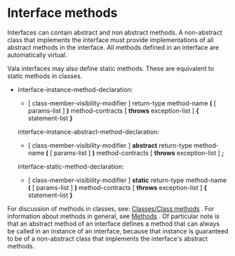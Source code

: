 <div id="interface-methods" class="section level1">

Interface methods
=================

Interfaces can contain abstract and non abstract methods. A non-abstract
class that implements the interface must provide implementations of all
abstract methods in the interface. All methods defined in an interface
are automatically virtual.

Vala interfaces may also define static methods. These are equivalent to
static methods in classes.

-   interface-instance-method-declaration:

    -   [ class-member-visibility-modifier ] return-type method-name
        **(** [ params-list ] **)** method-contracts [ **throws**
        exception-list ] **{** statement-list **}**

    interface-instance-abstract-method-declaration:

    -   [ class-member-visibility-modifier ] **abstract** return-type
        method-name **(** [ params-list ] **)** method-contracts [
        **throws** exception-list ] **;**

    interface-static-method-declaration:

    -   [ class-member-visibility-modifier ] **static** return-type
        method-name **(** [ params-list ] **)** method-contracts [
        **throws** exception-list ] **{** statement-list **}**

For discussion of methods in classes, see: [Classes/Class
methods](http://wiki.gnome.org/action/show/Projects/Vala/Manual/Export/Vala/Manual/Classes#Class_methods)
. For information about methods in general, see
[Methods](http://wiki.gnome.org/action/show/Projects/Vala/Manual/Export/Vala/Manual/Methods#)
. Of particular note is that an abstract method of an interface defines
a method that can always be called in an instance of an interface,
because that instance is guaranteed to be of a non-abstract class that
implements the interface's abstract methods.

</div>

